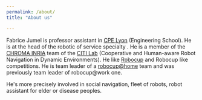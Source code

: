 ```yaml
---
permalink: /about/
title: "About us"

---
```


Fabrice Jumel is professor assistant  in [CPE Lyon](https://www.cpe.fr) (Engineering School). He is at the head of the robotic of service specialty . He is a member of the [CHROMA INRIA](https://team.inria.fr/chroma/en/)  team of the [CITI Lab](http://www.citi-lab.fr/)  (Cooperative and Human-aware Robot Navigation in Dynamic Environments). He like [Robocup](http://www.robocup.org/) and Robocup like competitions. He is team leader of a [robocup@home](http://cpe-dev.fr/robotcup/) team and was previously team leader of robocup@work one.
 
He's more precisely involved in social navigation, fleet of robots, robot assistant for elder or disease peoples. 



